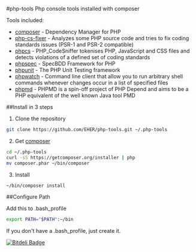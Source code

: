 #php-tools
Php console tools installed with composer

Tools included:
- [composer] - Dependency Manager for PHP
- [php-cs-fixer] - Analyzes some PHP source code and tries to fix coding standards issues (PSR-1 and PSR-2 compatible)
- [phpcs] - PHP_CodeSniffer tokenises PHP, JavaScript and CSS files and detects violations of a defined set of coding standards
- [phpspec] - SpecBDD Framework for PHP
- [phpunit] - The PHP Unit Testing framework
- [phpwatch] - Command line client that allow you to run arbitrary shell commands whenever changes occur in a list of specified files
- [phpmd] - PHPMD is a spin-off project of PHP Depend and aims to be a PHP equivalent of the well known Java tool PMD

##Install in 3 steps

1. Clone the repository
```bash
git clone https://github.com/EHER/php-tools.git ~/.php-tools
```

2. Get [composer]
```bash
cd ~/.php-tools
curl -sS https://getcomposer.org/installer | php
mv composer.phar ~/bin/composer
```

3. Install
```bash
~/bin/composer install
```

##Configure Path

Add this to .bash_profile
```bash
export PATH="$PATH":~/bin
```
If you don't have a .bash_profile, just create it.

[composer]: http://getcomposer.org/
[php-cs-fixer]: https://github.com/fabpot/php-cs-fixer
[phpcs]: https://github.com/squizlabs/PHP_CodeSniffer
[phpspec]: https://github.com/phpspec/phpspec
[phpunit]: https://github.com/sebastianbergmann/phpunit
[phpwatch]: https://github.com/EHER/phpwatch
[phpmd]: https://github.com/phpmd/phpmd


[![Bitdeli Badge](https://d2weczhvl823v0.cloudfront.net/EHER/php-tools/trend.png)](https://bitdeli.com/free "Bitdeli Badge")

